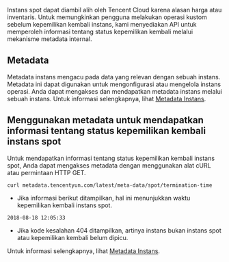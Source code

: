 
Instans spot dapat diambil alih oleh Tencent Cloud karena alasan harga atau inventaris. Untuk memungkinkan pengguna melakukan operasi kustom sebelum kepemilikan kembali instans, kami menyediakan API untuk memperoleh informasi tentang status kepemilikan kembali melalui mekanisme metadata internal.

## Metadata
Metadata instans mengacu pada data yang relevan dengan sebuah instans. Metadata ini dapat digunakan untuk mengonfigurasi atau mengelola instans operasi. Anda dapat mengakses dan mendapatkan metadata instans melalui sebuah instans. Untuk informasi selengkapnya, lihat [Metadata Instans](http://intl.cloud.tencent.com/document/product/213/4934).


## Menggunakan metadata untuk mendapatkan informasi tentang status kepemilikan kembali instans spot
Untuk mendapatkan informasi tentang status kepemilikan kembali instans spot, Anda dapat mengakses metadata dengan menggunakan alat cURL atau permintaan HTTP GET.
```
curl metadata.tencentyun.com/latest/meta-data/spot/termination-time
```
- Jika informasi berikut ditampilkan, hal ini menunjukkan waktu kepemilikan kembali instans spot.
```
2018-08-18 12:05:33
```
- Jika kode kesalahan 404 ditampilkan, artinya instans bukan instans spot atau kepemilikan kembali belum dipicu.

Untuk informasi selengkapnya, lihat [Metadata Instans](http://intl.cloud.tencent.com/document/product/213/4934).
